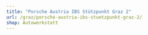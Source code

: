 ```yaml
---
title: "Porsche Austria IBS Stützpunkt Graz 2"
url: /graz/porsche-austria-ibs-stuetzpunkt-graz-2/
shop: Autowerkstatt
---
```

